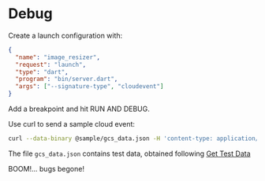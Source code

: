# Debug

Create a launch configuration with:

```json
{
  "name": "image_resizer",
  "request": "launch",
  "type": "dart",
  "program": "bin/server.dart",
  "args": ["--signature-type", "cloudevent"]
}
```

Add a breakpoint and hit RUN AND DEBUG.

Use curl to send a sample cloud event:

```sh
curl --data-binary @sample/gcs_data.json -H 'content-type: application/json' -w '%{http_code}\n' localhost:8080
```

The file `gcs_data.json` contains test data, obtained following [Get Test Data](get_test_data.md)

BOOM!... bugs begone!

